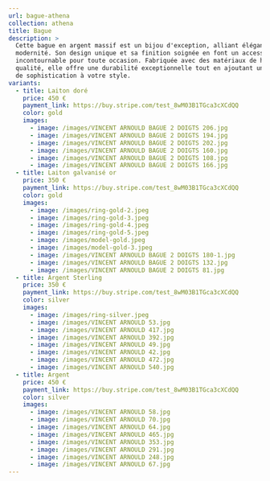 ```yaml
---
url: bague-athena
collection: athena
title: Bague
description: >
  Cette bague en argent massif est un bijou d'exception, alliant élégance et
  modernité. Son design unique et sa finition soignée en font un accessoire
  incontournable pour toute occasion. Fabriquée avec des matériaux de haute
  qualité, elle offre une durabilité exceptionnelle tout en ajoutant une touche
  de sophistication à votre style.
variants:
  - title: Laiton doré
    price: 450 €
    payment_link: https://buy.stripe.com/test_8wM03B1TGca3cXCdQQ
    color: gold
    images:
      - image: /images/VINCENT ARNOULD BAGUE 2 DOIGTS 206.jpg
      - image: /images/VINCENT ARNOULD BAGUE 2 DOIGTS 194.jpg
      - image: /images/VINCENT ARNOULD BAGUE 2 DOIGTS 202.jpg
      - image: /images/VINCENT ARNOULD BAGUE 2 DOIGTS 160.jpg
      - image: /images/VINCENT ARNOULD BAGUE 2 DOIGTS 108.jpg
      - image: /images/VINCENT ARNOULD BAGUE 2 DOIGTS 166.jpg
  - title: Laiton galvanisé or
    price: 350 €
    payment_link: https://buy.stripe.com/test_8wM03B1TGca3cXCdQQ
    color: gold
    images:
      - image: /images/ring-gold-2.jpeg
      - image: /images/ring-gold-3.jpeg
      - image: /images/ring-gold-4.jpeg
      - image: /images/ring-gold-5.jpeg
      - image: /images/model-gold.jpeg
      - image: /images/model-gold-3.jpeg
      - image: /images/VINCENT ARNOULD BAGUE 2 DOIGTS 180-1.jpg
      - image: /images/VINCENT ARNOULD BAGUE 2 DOIGTS 132.jpg
      - image: /images/VINCENT ARNOULD BAGUE 2 DOIGTS 81.jpg
  - title: Argent Sterling
    price: 350 €
    payment_link: https://buy.stripe.com/test_8wM03B1TGca3cXCdQQ
    color: silver
    images:
      - image: /images/ring-silver.jpeg
      - image: /images/VINCENT ARNOULD 53.jpg
      - image: /images/VINCENT ARNOULD 417.jpg
      - image: /images/VINCENT ARNOULD 392.jpg
      - image: /images/VINCENT ARNOULD 49.jpg
      - image: /images/VINCENT ARNOULD 42.jpg
      - image: /images/VINCENT ARNOULD 472.jpg
      - image: /images/VINCENT ARNOULD 540.jpg
  - title: Argent
    price: 450 €
    payment_link: https://buy.stripe.com/test_8wM03B1TGca3cXCdQQ
    color: silver
    images:
      - image: /images/VINCENT ARNOULD 58.jpg
      - image: /images/VINCENT ARNOULD 70.jpg
      - image: /images/VINCENT ARNOULD 64.jpg
      - image: /images/VINCENT ARNOULD 465.jpg
      - image: /images/VINCENT ARNOULD 353.jpg
      - image: /images/VINCENT ARNOULD 291.jpg
      - image: /images/VINCENT ARNOULD 248.jpg
      - image: /images/VINCENT ARNOULD 67.jpg
---
```

